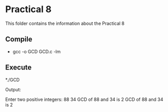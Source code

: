 # Practical 8

This folder contains the information about the Practical 8

## Compile

* gcc -o GCD GCD.c -lm

## Execute

*./GCD

Output: 

Enter two positive integers: 88 34
GCD of 88 and 34 is 2
GCD of 88 and 34 is 2
